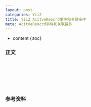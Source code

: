 ```yaml
---
layout: post
categories: Yii2
title: Yii2 AcitveReocrd事件和关联操作
meta: AcitveReocrd事件和关联操作
---
```

* content
{:toc}

### 正文




<br/><br/><br/><br/><br/>
### 参考资料


